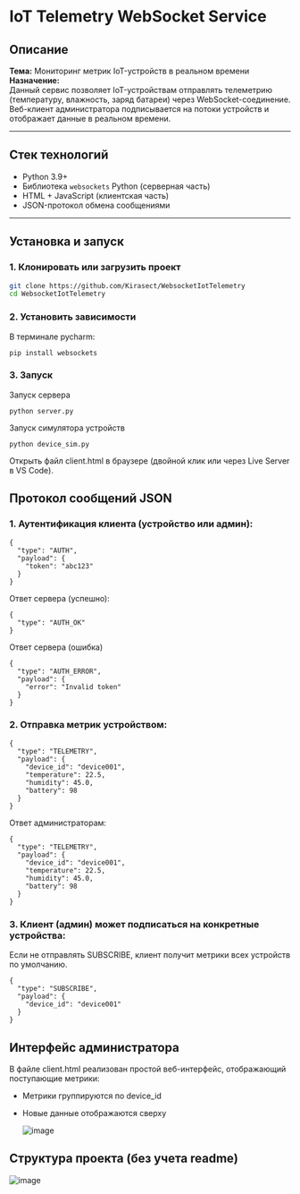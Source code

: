 # IoT Telemetry WebSocket Service

##  Описание

**Тема:** Мониторинг метрик IoT-устройств в реальном времени  
**Назначение:**  
Данный сервис позволяет IoT-устройствам отправлять телеметрию (температуру, влажность, заряд батареи) через WebSocket-соединение.  
Веб-клиент администратора подписывается на потоки устройств и отображает данные в реальном времени.

---

## Стек технологий

- Python 3.9+
- Библиотека `websockets` Python (серверная часть)
- HTML + JavaScript (клиентская часть)
- JSON-протокол обмена сообщениями

---

## Установка и запуск

### 1. Клонировать или загрузить проект

```bash
git clone https://github.com/Kirasect/WebsocketIotTelemetry
cd WebsocketIotTelemetry
```

### 2. Установить зависимости

В терминале pycharm:
```
pip install websockets
```
### 3. Запуск

Запуск сервера
```
python server.py
```
Запуск симулятора устройств
```
python device_sim.py
```
Открыть файл client.html в браузере (двойной клик или через Live Server в VS Code).

## Протокол сообщений JSON

### 1. Аутентификация клиента (устройство или админ):
```
{
  "type": "AUTH",
  "payload": {
    "token": "abc123"
  }
}
```
Ответ сервера (успешно):
```
{
  "type": "AUTH_OK"
}
```
Ответ сервера (ошибка)
```
{
  "type": "AUTH_ERROR",
  "payload": {
    "error": "Invalid token"
  }
}
```

### 2. Отправка метрик устройством:
```
{
  "type": "TELEMETRY",
  "payload": {
    "device_id": "device001",
    "temperature": 22.5,
    "humidity": 45.0,
    "battery": 98
  }
}
```
Ответ администраторам:
```
{
  "type": "TELEMETRY",
  "payload": {
    "device_id": "device001",
    "temperature": 22.5,
    "humidity": 45.0,
    "battery": 98
  }
}
```

### 3. Клиент (админ) может подписаться на конкретные устройства:
Если не отправлять SUBSCRIBE, клиент получит метрики всех устройств по умолчанию.
```
{
  "type": "SUBSCRIBE",
  "payload": {
    "device_id": "device001"
  }
}
```


## Интерфейс администратора
В файле client.html реализован простой веб-интерфейс, отображающий поступающие метрики:
- Метрики группируются по device_id
- Новые данные отображаются сверху

  ![image](https://github.com/user-attachments/assets/a414725d-6519-4b65-b013-61a29c4054f1)


## Структура проекта (без учета readme)

![image](https://github.com/user-attachments/assets/a76c8ee0-1ceb-4edb-8903-138f07521dda)

